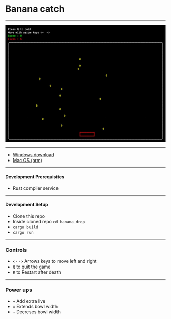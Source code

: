 # Banana catch

---

![Demo image](image.jpeg)

---

- [Windows download](https://drive.google.com/file/d/1NdZitI1DVHUldrrp35ea2G572Z1zsXfC/view?usp=drive_link)
- [Mac OS (arm)](https://drive.google.com/file/d/1xxaDuHbiJ877wgPw7_hDi1oEWh8Fbm7T/view?usp=drive_link)

---

#### Development Prerequisites
- Rust compiler service

---

#### Development Setup
- Clone this repo
- Inside cloned repo ```cd banana_drop```
- ```cargo build```
- ```cargo run```


---

### Controls

- ```<-``` ```->``` Arrows keys to move left and right
- ```Q``` to quit the game
- ```R``` to Restart after death

---

### Power ups
- ```+``` Add extra live
- ```=``` Extends bowl width
- ```-``` Decreses bowl width
